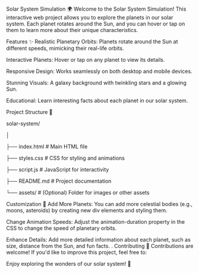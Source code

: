 Solar System Simulation 🌍
Welcome to the Solar System Simulation! This interactive web project allows you to explore the planets in our solar system. Each planet rotates around the Sun, and you can hover or tap on them to learn more about their unique characteristics.

Features ✨
Realistic Planetary Orbits: Planets rotate around the Sun at different speeds, mimicking their real-life orbits.

Interactive Planets: Hover or tap on any planet to view its details.

Responsive Design: Works seamlessly on both desktop and mobile devices.

Stunning Visuals: A galaxy background with twinkling stars and a glowing Sun.

Educational: Learn interesting facts about each planet in our solar system.


Project Structure 📂



solar-system/

│

├── index.html          # Main HTML file

├── styles.css          # CSS for styling and animations

├── script.js           # JavaScript for interactivity

├── README.md           # Project documentation

└── assets/             # (Optional) Folder for images or other assets

Customization 🎨
Add More Planets: You can add more celestial bodies (e.g., moons, asteroids) by creating new div elements and styling them.

Change Animation Speeds: Adjust the animation-duration property in the CSS to change the speed of planetary orbits.

Enhance Details: Add more detailed information about each planet, such as size, distance from the Sun, and fun facts.
.
Contributing 🤝
Contributions are welcome! If you'd like to improve this project, feel free to:

Enjoy exploring the wonders of our solar system! 🌌
